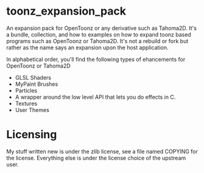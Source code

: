 # toonz_expansion_pack
An expansion pack for OpenToonz or any derivative such as Tahoma2D. It's a bundle, collection, and how to examples on how to expand toonz based programs such as OpenToonz or Tahoma2D. It's not a rebuild or fork but rather as the name says an expansion upon the host application.

In alphabetical order, you'll find the following types of ehancements for OpenToonz or Tahoma2D

* GLSL Shaders
* MyPaint Brushes
* Particles
* A wrapper around the low level API that lets you do effects in C.
* Textures
* User Themes

# Licensing
My stuff written new is under the zlib license, see a file named COPYING for the license. Everything else is under the license choice of the upstream user.
